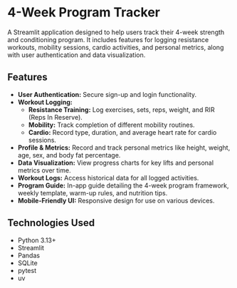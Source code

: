 # 4-Week Program Tracker

A Streamlit application designed to help users track their 4-week strength and conditioning program. It includes features for logging resistance workouts, mobility sessions, cardio activities, and personal metrics, along with user authentication and data visualization.

## Features

* **User Authentication:** Secure sign-up and login functionality.
* **Workout Logging:**
  * **Resistance Training:** Log exercises, sets, reps, weight, and RIR (Reps In Reserve).
  * **Mobility:** Track completion of different mobility routines.
  * **Cardio:** Record type, duration, and average heart rate for cardio sessions.
* **Profile & Metrics:** Record and track personal metrics like height, weight, age, sex, and body fat percentage.
* **Data Visualization:** View progress charts for key lifts and personal metrics over time.
* **Workout Logs:** Access historical data for all logged activities.
* **Program Guide:** In-app guide detailing the 4-week program framework, weekly template, warm-up rules, and nutrition tips.
* **Mobile-Friendly UI:** Responsive design for use on various devices.

## Technologies Used

* Python 3.13+
* Streamlit
* Pandas
* SQLite
* pytest
* uv
